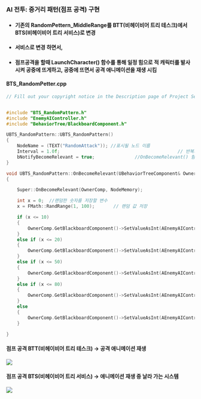 ### AI 전투: 중거리 패턴(점프 공격) 구현
+ #### 기존의 RandomPettern_MiddleRange를 BTT(비헤이비어 트리 테스크)에서 BTS(비헤이비어 트리 서비스)로 변경
+ #### 서비스로 변경 하면서, 
+ #### 점프공격을 할때 LaunchCharacter() 함수를 통해 일정 힘으로 적 캐릭터를 발사 시켜 공중에 뜨게하고, 공중에 뜨면서 공격 애니메이션을 재생 시킴

#### BTS_RandomPetter.cpp
```cpp
// Fill out your copyright notice in the Description page of Project Settings.


#include "BTS_RandomPattern.h"
#include "EnemyAIController.h"
#include "BehaviorTree/BlackboardComponent.h"

UBTS_RandomPattern::UBTS_RandomPattern()
{
	NodeName = (TEXT("RandomAttack")); //표시될 노드 이름
	Interval = 1.0f;											// 반복되는 시간
	bNotifyBecomeRelevant = true;				//OnBecomeRelevant() 함수 사용 -> 보조 노드가 활성화될 때 호출되는 이 함수는 노드가 인스턴스화되지 않은 경우 const로 간주
}

void UBTS_RandomPattern::OnBecomeRelevant(UBehaviorTreeComponent& OwnerComp, uint8* NodeMemory)
{

	Super::OnBecomeRelevant(OwnerComp, NodeMemory);

	int x = 0;	//랜덤한 숫자를 저장할 변수
	x = FMath::RandRange(1, 100);		// 랜덤 값 저장

	if (x <= 10)
	{
		OwnerComp.GetBlackboardComponent()->SetValueAsInt(AEnemyAIController::EnemyPatternNum, 1); //10%
	}
	else if (x <= 20)
	{
		OwnerComp.GetBlackboardComponent()->SetValueAsInt(AEnemyAIController::EnemyPatternNum, 2); //10%
	}
	else if (x <= 50)
	{
		OwnerComp.GetBlackboardComponent()->SetValueAsInt(AEnemyAIController::EnemyPatternNum, 3); //30%
	}
	else if (x <= 80)
	{
		OwnerComp.GetBlackboardComponent()->SetValueAsInt(AEnemyAIController::EnemyPatternNum, 4); //30%
	}
	else
	{
		OwnerComp.GetBlackboardComponent()->SetValueAsInt(AEnemyAIController::EnemyPatternNum, 5); //20%
	}

}
```

#### 점프 공격 BTT(비헤이비어 트리 테스크) -> 공격 애니메이션 재생
![](https://github.com/kimeorua/portfolio/blob/main/img/BTT_JumpAttack.PNG?raw=true)
#### 점프 공격 BTS(비헤이비어 트리 서비스) -> 애니메이션 재생 중 날라 가는 시스템
![](https://github.com/kimeorua/portfolio/blob/main/img/BTS_JumpAttack.PNG?raw=true)
